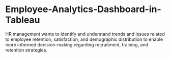 # Employee-Analytics-Dashboard-in-Tableau
HR management wants to identify and understand trends and issues related to employee retention, satisfaction, and demographic distribution to enable more informed decision-making regarding recruitment, training, and retention strategies.

